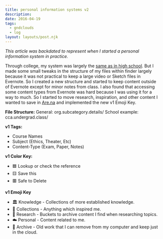 ```yaml
---
title: personal information systems v2
description:
date: 2016-04-19
tags:
  - gndclouds
  - log
layout: layouts/post.njk
---
```


_This article was backdated to represent when I started a personal information system in practice._

Through college, my system was largely the [same as in high school](gndclouds.cc/personal-information-system-v1). But I made some small tweaks in the structure of my files within finder largely because it was not practical to keep a large video or Sketch files in Evernote. So I created a new structure and started to keep content outside of Evernote except for minor notes from class. I also found that accessing some content types from Evernote was hard because I was using it for a way to much. So I started to move research, inspiration, and other content I wanted to save in [Are.na](https://are.na) and implemented the new v1 Emoji Key.

**File Structure:**
General: org.subcategory.details/
School example: cca.undergrad.class/

**v1 Tags:**

- Course Names
- Subject (Ethics, Theater, Etc)
- Content-Type (Exam, Paper, Notes)

**v1 Color Key:**

- 🟦 Lookup or check the reference
- 🟨 Save this
- 🟥 Safe to Delete

**v1 Emoji Key**

- 🏛 Knowledge - Collections of more established knowledge.
- 💎 Collections - Anything which inspired me.
- 🔬 Research - Buckets to archive content I find when researching topics.
- ☁️ Personal - Content related to me.
- 💾 Archive - Old work that I can remove from my computer and keep just in the cloud.
